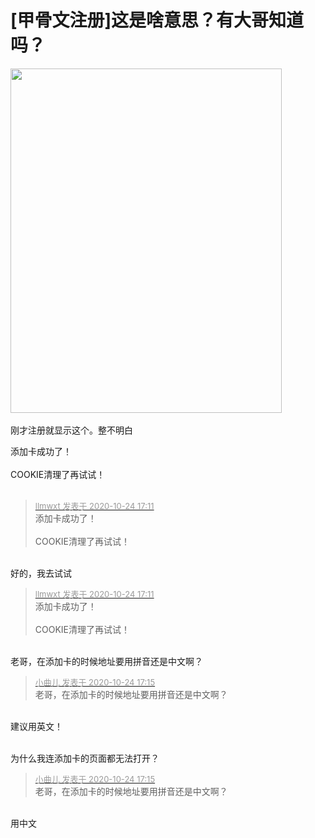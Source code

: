 # [甲骨文注册]这是啥意思？有大哥知道吗？


<img id="aimg_a6iAd" onclick="zoom(this, this.src, 0, 0, 0)" class="zoom" width="434" height="551" src="https://i.loli.net/2020/10/24/wpR2iDkbXKFZm5z.png" border="0" alt="" /><br />
<br />
刚才注册就显示这个。整不明白

添加卡成功了！<br />
<br />
COOKIE清理了再试试！<br />
<br />
<img src="static/image/smiley/default/lol.gif" smilieid="12" border="0" alt="" /><img src="static/image/smiley/default/lol.gif" smilieid="12" border="0" alt="" /><img src="static/image/smiley/default/lol.gif" smilieid="12" border="0" alt="" />

<div class="quote"><blockquote><font size="2"><a href="https://www.hostloc.com/forum.php?mod=redirect&amp;goto=findpost&amp;pid=9346638&amp;ptid=758013" target="_blank"><font color="#999999">llmwxt 发表于 2020-10-24 17:11</font></a></font><br />
添加卡成功了！<br />
<br />
COOKIE清理了再试试！</blockquote></div><br />
好的，我去试试

<div class="quote"><blockquote><font size="2"><a href="https://www.hostloc.com/forum.php?mod=redirect&amp;goto=findpost&amp;pid=9346638&amp;ptid=758013" target="_blank"><font color="#999999">llmwxt 发表于 2020-10-24 17:11</font></a></font><br />
添加卡成功了！<br />
<br />
COOKIE清理了再试试！</blockquote></div><br />
老哥，在添加卡的时候地址要用拼音还是中文啊？

<div class="quote"><blockquote><font size="2"><a href="https://www.hostloc.com/forum.php?mod=redirect&amp;goto=findpost&amp;pid=9346653&amp;ptid=758013" target="_blank"><font color="#999999">小曲儿 发表于 2020-10-24 17:15</font></a></font><br />
老哥，在添加卡的时候地址要用拼音还是中文啊？</blockquote></div><br />
建议用英文！<br />
<br />
<img src="static/image/smiley/default/loveliness.gif" smilieid="28" border="0" alt="" />

为什么我连添加卡的页面都无法打开？

<div class="quote"><blockquote><font size="2"><a href="https://www.hostloc.com/forum.php?mod=redirect&amp;goto=findpost&amp;pid=9346653&amp;ptid=758013" target="_blank"><font color="#999999">小曲儿 发表于 2020-10-24 17:15</font></a></font><br />
老哥，在添加卡的时候地址要用拼音还是中文啊？</blockquote></div><br />
用中文 
